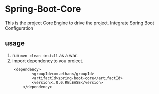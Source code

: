 # Spring-Boot-Core
This is the project Core Engine to drive the project.
Integrate Spring Boot Configuration

## usage
1. run `mvn clean install` as a war.
2. import dependency to you project.
```
    <dependency>
            <groupId>com.ethan</groupId>
            <artifactId>spring-boot-core</artifactId>
            <version>1.0.0.RELEASE</version>
        </dependency>
```